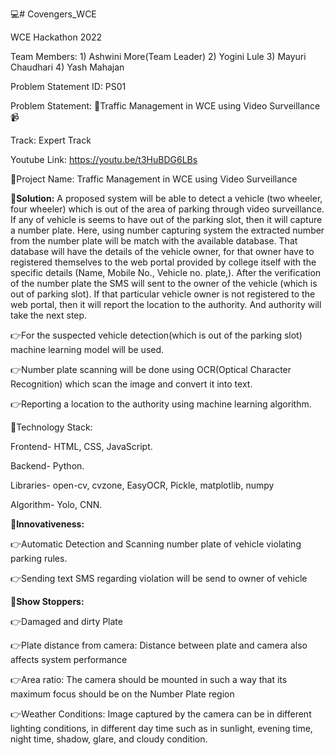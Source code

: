 💻# Covengers_WCE

WCE Hackathon 2022

Team Members: 1) Ashwini More(Team Leader)
              2) Yogini Lule
              3) Mayuri Chaudhari
              4) Yash Mahajan
              
Problem Statement ID: PS01

Problem Statement: 🚦Traffic Management in WCE using Video Surveillance 📹

Track: Expert Track

Youtube Link: https://youtu.be/t3HuBDG6LBs


📍Project Name: Traffic Management in WCE using Video Surveillance


📝**Solution:**
A proposed system will be able to detect a vehicle (two wheeler, four wheeler) which is out of the area of parking through video
surveillance. If any of vehicle is seems to have out of the parking slot, then it will capture a number plate. Here, using number capturing system the extracted number from the number plate will be match with the available database. That database will have the details of the vehicle owner, for that owner have to registered themselves to the web portal provided by college itself with the specific details (Name, Mobile No., Vehicle no. plate,). After the verification of the number plate the SMS will sent to the owner of the vehicle (which is out of parking slot). If that particular vehicle owner is not registered to the web portal, then it will report the location to the authority. And authority will take the next step. 

👉For the suspected vehicle detection(which is out of the parking slot) machine learning model will be used.


👉Number plate scanning will be done using OCR(Optical Character Recognition) which scan the image and convert it into text.


👉Reporting a location to the authority using machine learning algorithm.




📍Technology Stack:

 Frontend- HTML, CSS, JavaScript.
 
 
 Backend- Python.
 
 
 Libraries- open-cv, cvzone, EasyOCR, Pickle, matplotlib, numpy
 
 Algorithm- Yolo, CNN.
 
 
📍**Innovativeness:**

👉Automatic Detection and Scanning number plate of vehicle
violating parking rules.

👉Sending text SMS regarding violation will be send to owner of
vehicle


🛑**Show Stoppers:**

👉Damaged and dirty Plate

👉Plate distance from camera: Distance between plate and camera also affects system performance

👉Area ratio: The camera should be mounted in such a way that its maximum focus should be on the Number Plate region

👉Weather Conditions: Image captured by the camera can be in different lighting conditions, in different day time such as in sunlight,
evening time, night time, shadow, glare, and cloudy condition.


